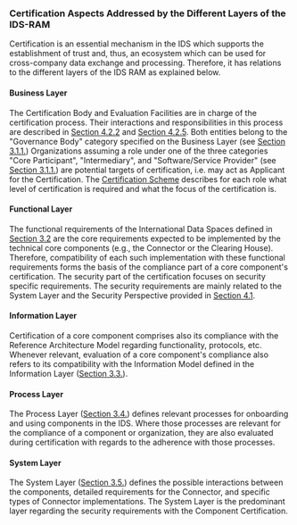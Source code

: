### Certification Aspects Addressed by the Different Layers of the IDS-RAM ###

Certification is an essential mechanism in the IDS which supports the establishment of trust and, thus, an ecosystem which can be used for cross-company data exchange and processing. Therefore, it has relations to the different layers of the IDS RAM as explained below.

#### Business Layer ####

The Certification Body and Evaluation Facilities are in charge of the certification process. Their interactions and responsibilities in this process are described in [Section 4.2.2](./4_2_2_Roles.md) and [Section 4.2.5](./4_2_5_Processes.md). Both entities belong to the "Governance Body" category specified on the Business Layer (see [Section 3.1.1.](../../3_Layers_of_the_Reference_Architecture_Model/3_1_Business_Layer/3_1_1_Roles.md))
Organizations assuming a role under one of the three categories "Core Participant", "Intermediary", and "Software/Service Provider" (see [Section 3.1.1.](../../3_Layers_of_the_Reference_Architecture_Model/3_1_Business_Layer/3_1_1_Roles_in_the_IDS.md)) are potential targets of certification, i.e. may act as Applicant for the Certification. The [Certification Scheme](./CertificationScheme/README.md) describes for each role what level of certification is required and what the focus of the certification is.

#### Functional Layer ####

The functional requirements of the International Data Spaces defined in [Section 3.2](../../3_Layers_of_the_Reference_Architecture_Model/3_2_Functional_Layer/3_2_FunctionalLayer.md#functional-layer) are the core requirements expected to be implemented by the technical core components (e.g., the Connector or the Clearing House). Therefore, compatibility of each such implementation with these functional requirements forms the basis of the compliance part of a core component's certification. The security part of the certification focuses on security specific requirements. The security requirements are mainly related to the System Layer and the Security Perspective provided in [Section 4.1](../4_1_Security_Perspective/4_1_Security_Perspective.md#security-perspective).

#### Information Layer ####

Certification of a core component comprises also its compliance with the Reference Architecture Model regarding functionality, protocols, etc.
Whenever relevant, evaluation of a core component's compliance also refers to its compatibility with the Information Model defined in the Information Layer ([Section 3.3.](../../3_Layers_of_the_Reference_Architecture_Model/3_3_Information_Layer/3_3_InformationLayer.md#information-layer)).

#### Process Layer ####

The Process Layer ([Section 3.4.](../../3_Layers_of_the_Reference_Architecture_Model/3_4_Process_Layer/3_4_Process_Layer.md#process-layer)) defines relevant processes for onboarding and using components in the IDS. Where those processes are relevant for the compliance of a component or organization, they are also evaluated during certification with regards to the adherence with those processes.

#### System Layer ####

The System Layer ([Section 3.5.](../../3_Layers_of_the_Reference_Architecture_Model/3_5_System_Layer/3_5_0_System_Layer.md#system-layer)) defines the possible interactions between the components, detailed requirements for the Connector, and specific types of Connector implementations. The System Layer is the predominant layer regarding the security requirements with the Component Certification.
